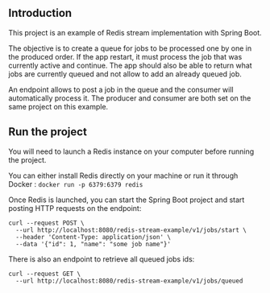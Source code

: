 ## Introduction
This project is an example of Redis stream implementation with Spring Boot.

The objective is to create a queue for jobs to be processed one by one in the produced order.
If the app restart, it must process the job that was currently active and continue.
The app should also be able to return what jobs are currently queued and not allow to add an already queued job.

An endpoint allows to post a job in the queue and the consumer will automatically process it.
The producer and consumer are both set on the same project on this example.

## Run the project
You will need to launch a Redis instance on your computer before running the project.

You can either install Redis directly on your machine or run it through Docker :
`docker run -p 6379:6379 redis`

Once Redis is launched, you can start the Spring Boot project and start posting HTTP requests on the endpoint:
```
curl --request POST \
  --url http://localhost:8080/redis-stream-example/v1/jobs/start \
  --header 'Content-Type: application/json' \
  --data '{"id": 1, "name": "some job name"}'
```

There is also an endpoint to retrieve all queued jobs ids:
```
curl --request GET \
  --url http://localhost:8080/redis-stream-example/v1/jobs/queued
```

